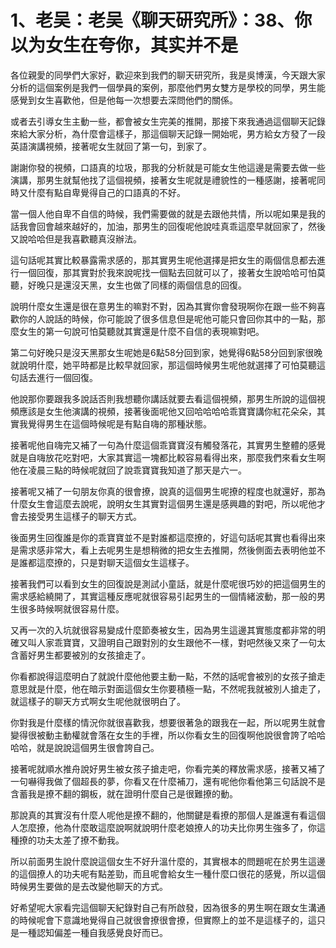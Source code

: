 # 1、老吴：老吴《聊天研究所》：38、你以为女生在夸你，其实并不是

各位親愛的同學們大家好，歡迎來到我們的聊天研究所，我是吳博漢，今天跟大家分析的這個案例是我們一個學員的案例，那麼他們男女雙方是學校的同學，男生能感覺到女生喜歡他，但是他每一次想要去深問他們的關係。

或者去引導女生主動一些，都會被女生完美的推開，那接下來我通過這個聊天記錄來給大家分析，為什麼會這樣子，那這個聊天記錄一開始呢，男方給女方發了一段英語演講視頻，接著呢女生就回了第一句，到家了。

謝謝你發的視頻，口語真的垃圾，那我的分析就是可能女生他這邊是需要去做一些演講，那男生就幫他找了這個視頻，接著女生呢就是禮貌性的一種感謝，接著呢同時又什麼有點自卑覺得自己的口語真的不好。

當一個人他自卑不自信的時候，我們需要做的就是去跟他共情，所以呢如果是我的話我會回會越來越好的，加油，那男生的回復呢他說哇真乖這麼早就回家了，然後又說哈哈但是我喜歡聽真沒辦法。

這句話呢其實比較暴露需求感的，那其實男生呢他選擇是把女生的兩個信息都去進行一個回復，那其實對於我來說呢找一個點去回就可以了，接著女生說哈哈可怕莫聽，好晚只是還沒天黑，女生也做了同樣的兩個信息的回復。

說明什麼女生還是很在意男生的嘛對不對，因為其實你會發現啊你在跟一些不夠喜歡你的人說話的時候，你可能說了很多信息但是呢他可能只會回你其中的一點，那麼女生的第一句說可怕莫聽就其實還是什麼不自信的表現嘛對吧。

第二句好晚只是沒天黑那女生呢她是6點58分回到家，她覺得6點58分回到家很晚就說明什麼，她平時都是比較早就回家，那這個時候男生呢他就選擇了可怕莫聽這句話去進行一個回復。

他說那你要跟我多說話否則我想聽你講話就要去看這個視頻，那男生所說的這個視頻應該是女生他演講的視頻，接著後面呢他又回哈哈哈哈乖寶寶講你紅花朵朵，其實我覺得男生在這個時候呢是有點自嗨的那種狀態。

接著呢他自嗨完又補了一句為什麼這個乖寶寶沒有觸發落花，其實男生整體的感覺就是自嗨放花吃對吧，大家其實這一塊都比較容易看得出來，那麼我們來看女生啊他在凌晨三點的時候呢就回了說乖寶寶我知道了那天是六一。

接著呢又補了一句朋友你真的很會撩，說真的這個男生呢撩的程度也就還好，那為什麼女生會這麼去說呢，說明女生其實對這個男生還是感興趣的對吧，所以呢他才會去接受男生這樣子的聊天方式。

後面男生回復誰是你的乖寶寶並不是對誰都這麼撩的，好這句話呢其實也看得出來是需求感非常大，看上去呢男生是想稍微的把女生去推開，然後側面去表明他並不是誰都這麼撩的，只是對聊天這個女生這樣子。

接著我們可以看到女生的回復說是測試小童話，就是什麼呢很巧妙的把這個男生的需求感給繞開了，其實這種反應呢就很容易引起男生的一個情緒波動，那一般的男生很多時候啊就很容易什麼。

又再一次的入坑就很容易變成什麼節奏被女生，因為男生這邊其實態度都非常的明確又叫人家乖寶寶，又證明自己跟對別的女生跟他不一樣，對吧然後又來了一句太含蓄好男生都要被別的女孩搶走了。

你看都說得這麼明白了就說什麼他他要主動一點，不然的話呢會被別的女孩子搶走意思就是什麼，他在暗示對面這個女生你要積極一點，不然呢我就被別人搶走了，就這樣子的聊天方式啊女生呢他就很明白了。

你對我是什麼樣的情況你就很喜歡我，想要很著急的跟我在一起，所以呢男生就會變得很被動主動權就會落在女生的手裡，所以你看女生的回復啊他說很會誇了哈哈哈哈，就是說說這個男生很會誇自己。

接著呢就順水推舟說好男生被女孩子搶走吧，你看完美的釋放需求感，接著又補了一句嚇得我做了個超長的夢，你看又在什麼補刀，還有呢他你看他第三句話說不是含蓄我是撩不翻的鋼板，就在證明什麼自己是很難撩的動。

那說真的其實沒有什麼人呢他是撩不翻的，他關鍵是看撩的那個人是誰還有看這個人怎麼撩，他為什麼敢這麼說啊就說明什麼老娘撩人的功夫比你男生強多了，你這種撩的功夫太差了撩不動我。

所以前面男生說什麼說這個女生不好升溫什麼的，其實根本的問題呢在於男生這邊的這個撩人的功夫呢有點差勁，而且呢會給女生一種什麼口很花的感覺，所以這個時候男生要做的是去改變他聊天的方式。

好希望呢大家看完這個聊天紀錄對自己有所啟發，因為很多的男生啊在跟女生溝通的時候呢會下意識地覺得自己就很會撩很會撩，但實際上的並不是這樣子的，這只是一種認知偏差一種自我感覺良好而已。

